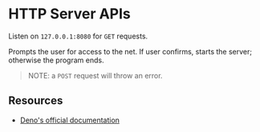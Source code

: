 # HTTP Server APIs

Listen on `127.0.0.1:8080` for `GET` requests.

Prompts the user for access to the net. If user confirms, starts the server;
otherwise the program ends.

> NOTE: a `POST` request will throw an error.

## Resources

- [Deno's official documentation](https://deno.land/manual@v1.16.3/runtime/http_server_apis)
